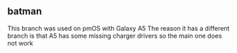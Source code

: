 ## batman
This branch was used on pmOS with Galaxy A5
The reason it has a different branch is that A5 has some missing charger drivers so the main one does not work

